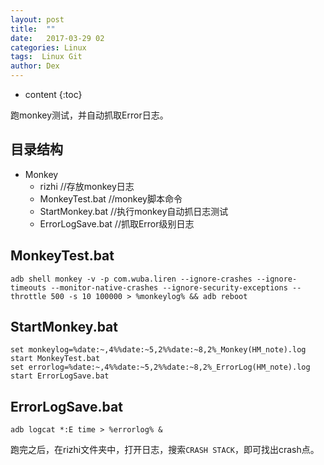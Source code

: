 ```yaml
---
layout: post
title:  ""
date:   2017-03-29 02
categories: Linux
tags:  Linux Git 
author: Dex
---
```


* content
{:toc}


跑monkey测试，并自动抓取Error日志。







## 目录结构 ##

- Monkey
	- rizhi				//存放monkey日志
	- MonkeyTest.bat		//monkey脚本命令
	- StartMonkey.bat	//执行monkey自动抓日志测试
	- ErrorLogSave.bat	//抓取Error级别日志

## MonkeyTest.bat ##

	adb shell monkey -v -p com.wuba.liren --ignore-crashes --ignore-timeouts --monitor-native-crashes --ignore-security-exceptions --throttle 500 -s 10 100000 > %monkeylog% && adb reboot


## StartMonkey.bat ##

	set monkeylog=%date:~,4%%date:~5,2%%date:~8,2%_Monkey(HM_note).log
	start MonkeyTest.bat
	set errorlog=%date:~,4%%date:~5,2%%date:~8,2%_ErrorLog(HM_note).log
	start ErrorLogSave.bat

## ErrorLogSave.bat ##

	adb logcat *:E time > %errorlog% &



跑完之后，在rizhi文件夹中，打开日志，搜索`CRASH STACK`，即可找出crash点。